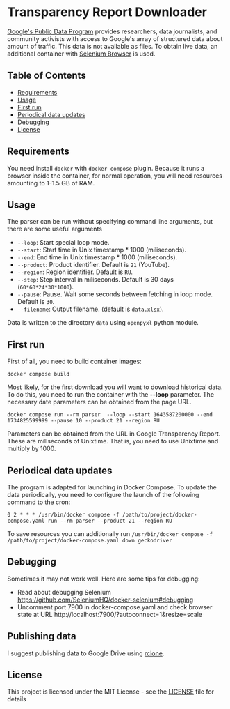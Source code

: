 # Transparency Report Downloader

[Google's Public Data Program](https://transparencyreport.google.com/traffic/overview) provides researchers, data journalists, and community activists with access to Google's array of structured data about amount of traffic. This data is not available as files.  To obtain live data, an additional container with  [Selenium Browser](https://github.com/SeleniumHQ/selenium) is used.


## Table of Contents

- [Requirements](#requirements)
- [Usage](#usage)
- [First run](#first-run)
- [Periodical data updates](#periodical-data-updates)
- [Debugging](#debugging)
- [License](#license)

## Requirements

You need install `docker` with  `docker compose` plugin.
Because it runs a browser inside the container, for normal operation, you will need resources amounting to 1-1.5 GB of RAM.

## Usage

The parser can be run without specifying command line arguments, but there are some useful arguments

-   `--loop`: Start special loop mode.
-   `--start`: Start time in Unix timestamp * 1000 (miliseconds).
-   `--end`: End time in Unix timestamp * 1000 (miliseconds).
-   `--product`: Product identifier. Default is `21` (YouTube).
-   `--region`: Region identifier. Default is `RU`.
-   `--step`: Step interval in miliseconds. Default is 30 days (`60*60*24*30*1000`).
-   `--pause`: Pause. Wait some seconds between fetching in loop mode. Default is `30`.
-   `--filename`: Output filename.  (default is `data.xlsx`).

Data is written to the directory `data` using `openpyxl` python module.

## First run

First of all, you need to build container images:
```
docker compose build
```

Most likely, for the first download you will want to download historical data.
To do this, you need to run the container with the **--loop** parameter. The necessary date parameters can be obtained from the page URL.
```
docker compose run --rm parser  --loop --start 1643587200000 --end 1734825599999 --pause 10 --product 21 --region RU
```

Parameters can be obtained from the URL in Google Transparency Report. These are millseconds of Unixtime. That is, you need to use Unixtime and multiply by 1000.


## Periodical data updates


The program is adapted for launching in Docker Compose. To update the data periodically, you need to configure the launch of the following command to the cron:

```
0 2 * * * /usr/bin/docker compose -f /path/to/project/docker-compose.yaml run --rm parser --product 21 --region RU
```

To save resources you can additionally run
`/usr/bin/docker compose -f /path/to/project/docker-compose.yaml down geckodriver`

## Debugging

Sometimes it may not work well. Here are some tips for debugging:

- Read about debugging Selenium https://github.com/SeleniumHQ/docker-selenium#debugging
- Uncomment port 7900 in docker-compose.yaml and check browser state at URL http://localhost:7900/?autoconnect=1&resize=scale


## Publishing data

I suggest publishing data to Google Drive using [rclone](https://github.com/rclone/rclone).

## License

This project is licensed under the MIT License - see the [LICENSE](LICENSE) file for details
